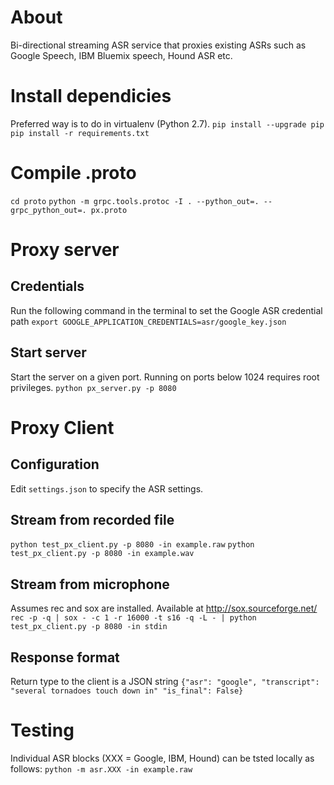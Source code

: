 # About
Bi-directional streaming ASR service that proxies existing ASRs such as Google Speech, IBM Bluemix speech, Hound ASR etc.

# Install dependicies
Preferred way is to do in virtualenv (Python 2.7).
`pip install --upgrade pip`
`pip install -r requirements.txt`

# Compile .proto
`cd proto`
`python -m grpc.tools.protoc -I . --python_out=. --grpc_python_out=. px.proto`

# Proxy server

## Credentials
Run the following command in the terminal to set the Google ASR credential path
`export GOOGLE_APPLICATION_CREDENTIALS=asr/google_key.json`

## Start server
Start the server on a given port. Running on ports below 1024 requires root privileges.
`python px_server.py -p 8080`

# Proxy Client

## Configuration
Edit `settings.json` to specify the ASR settings.

## Stream from recorded file
`python test_px_client.py -p 8080 -in example.raw`
`python test_px_client.py -p 8080 -in example.wav`

## Stream from microphone
Assumes rec and sox are installed. Available at http://sox.sourceforge.net/
`rec -p -q | sox - -c 1 -r 16000 -t s16 -q -L - | python test_px_client.py -p 8080 -in stdin`

## Response format
Return type to the client  is a JSON string
`{"asr": "google", "transcript": "several tornadoes touch down in"
  "is_final": False}`

# Testing

Individual ASR blocks (XXX = Google, IBM, Hound) can be tsted locally as follows:
`python -m asr.XXX -in example.raw`
